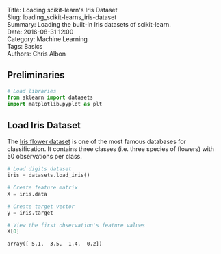 Title: Loading scikit-learn's Iris Dataset  
Slug: loading_scikit-learns_iris-dataset  
Summary: Loading the built-in Iris datasets of scikit-learn.   
Date: 2016-08-31 12:00  
Category: Machine Learning  
Tags: Basics  
Authors: Chris Albon 

## Preliminaries


```python
# Load libraries
from sklearn import datasets
import matplotlib.pyplot as plt 
```

## Load Iris Dataset

The [Iris flower dataset](https://en.wikipedia.org/wiki/Iris_flower_data_set) is one of the most famous databases for classification. It contains three classes (i.e. three species of flowers) with 50 observations per class.


```python
# Load digits dataset
iris = datasets.load_iris()

# Create feature matrix
X = iris.data

# Create target vector
y = iris.target

# View the first observation's feature values
X[0]
```




    array([ 5.1,  3.5,  1.4,  0.2])


